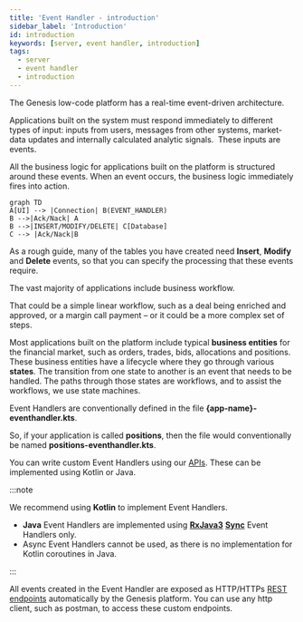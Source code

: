 ```yaml
---
title: 'Event Handler - introduction'
sidebar_label: 'Introduction'
id: introduction
keywords: [server, event handler, introduction]
tags:
  - server
  - event handler
  - introduction
---
```



The Genesis low-code platform has a real-time event-driven architecture.

Applications built on the system must respond immediately to different types of input: inputs from users, messages from other systems, market-data updates and internally calculated analytic signals.  These inputs are events.

All the business logic for applications built on the platform is structured around these events. When an event occurs, the business logic immediately fires into action.

```mermaid
graph TD
A[UI] --> |Connection| B(EVENT_HANDLER)
B -->|Ack/Nack| A
B -->|INSERT/MODIFY/DELETE| C[Database]
C --> |Ack/Nack|B
```

As a rough guide, many of the tables you have created need **Insert**, **Modify** and **Delete** events, so that you can specify the processing that these events require.

The vast majority of applications include business workflow.

That could be a simple linear workflow, such as a deal being enriched and approved, or a margin call payment – or it could be a more complex set of steps.

Most applications built on the platform include typical **business entities** for the financial market, such as orders, trades, bids, allocations and positions. These business entities have a lifecycle where they go through various **states**. The transition from one state to another is an event that needs to be handled. The paths through those states are workflows, and to assist the workflows, we use state machines.

Event Handlers are conventionally defined in the file **{app-name}-eventhandler.kts**.

So, if your application is called **positions**, then the file would conventionally be named **positions-eventhandler.kts**.

You can write custom Event Handlers using our [APIs](../../../database/api-reference/event-handler-api/). These can be implemented using Kotlin or Java.

:::note

We recommend using **Kotlin** to implement Event Handlers.

- **Java** Event Handlers are implemented using [**RxJava3**](#rx3) [**Sync**](#sync) Event Handlers only.
- Async Event Handlers cannot be used, as there is no implementation for Kotlin coroutines in Java.

:::

All events created in the Event Handler are exposed as HTTP/HTTPs [REST endpoints](../../../server/integration/rest-endpoints/introduction/) automatically by the Genesis platform. You can use any http client, such as postman, to access these custom endpoints.